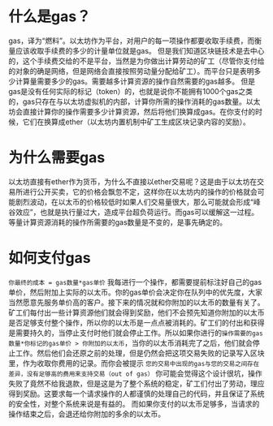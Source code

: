 # 什么是gas？
gas，译为“燃料”。以太坊作为平台，对用户的每一项操作都要收取手续费，而衡量应该收取手续费的多少的计量单位就是gas。
但是我们知道区块链技术是去中心的，这个手续费交给的不是平台，当然是为你做出计算劳动的矿工（尽管你支付给的对象的确是网络，但是网络会直接按照劳动量分配给矿工）。而平台只是表明多少计算量需要多少的gas。需要越多计算资源的操作自然需要的gas越多。
但是gas是没有任何实际的标记（token）的，也就是说你不能拥有1000个gas之类的，gas只存在与以太坊虚拟机的内部，计算你所需的操作消耗的gas数量。以太坊会直接计算你的操作需要多少计算资源，然后将他们换算成gas。在你支付的时候，它们在换算成ether（以太坊内置机制中矿工生成区块记录内容的奖励）。
# 为什么需要gas
以太坊直接有ether作为货币，为什么不直接以ether交易呢？这是由于以太坊在交易所进行公开买卖，它的价格会飘忽不定，这样你在以太坊内的操作的价格就会可能剧烈波动，在以太币的价格较低时如果人们交易量很大，那么可能就会形成“峰谷效应”，也就是执行量过大，造成平台超负荷运行。而gas可以缓解这一过程。等量计算资源消耗的操作所需要的gas数量是不变的，是事先确定的。
# 如何支付gas
`你最终的成本 = gas数量*gas单价`
我每进行一个操作，都需要提前标注好自己的gas单价，然后附加上实际的以太币。你的gas单价会决定你在队列中的优先度，大家当然愿意先服务单价高的客户。接下来的情况就和你附加的以太币的数量有关了。
矿工们每付出一些计算资源他们就会得到奖励，他们不会预先知道你附加的以太币是否足够支付整个操作，所以你的以太币是一点点被消耗的。矿工们的付出和获得是需要持久的，当停止支付时他们就会停止工作。所以如果你进行的`操作需要的gas数量*你标记的gas单价 > 你附加的以太币`，当你的以太币消耗完了之后，他们就会停止工作。然后他们会还原之前的处理，但是仍然会把这项交易失败的记录写入区块里，作为收取你费用的记录。而你会被提示
`您的交易中出现的gas与您的交易之间存在差异，没有足够高的费用来支持交易（out of gas）`
你可能会觉得这个设计很坑，操作失败了竟然不给我退款，但是这是为了整个系统的稳定，矿工们付出了劳动，理应得到奖励。这要求每一个请求操作的人都谨慎的处理自己的代码，并且保证了系统的安全性，对整个系统来说是有益的。
而如果你支付的以太币足够多，当请求的操作结束之后，会退还给你附加的多余的以太币。

